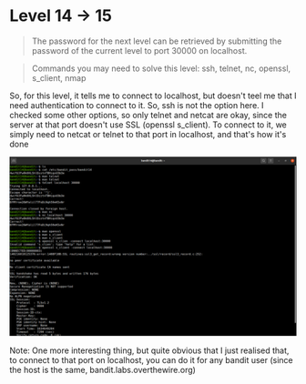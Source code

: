 # Level 14 -> 15
> The password for the next level can be retrieved by submitting the password of the current level to port 30000 on localhost.

> Commands you may need to solve this level: ssh, telnet, nc, openssl, s_client, nmap

So, for this level, it tells me to connect to localhost, but doesn't teel me that I need authentication to connect to it. So, ssh is not the option here. I checked
some other options, so only telnet and netcat are okay, since the server at that port doesn't use SSL (openssl s_client). To connect to it, we simply need to netcat 
or telnet to that port in localhost, and that's how it's done

![Sol](https://github.com/HenryNg101/ctf-write-ups/blob/main/Over_the_wire/Bandit/Level%2014%20-%3E%2015/Images/0.png)

Note: One more interesting thing, but quite obvious that I just realised that, to connect to that port on localhost, you can do it for any bandit user (since the 
host is the same, bandit.labs.overthewire.org)
